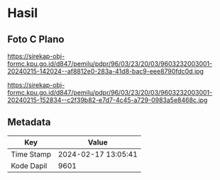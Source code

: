 # Hasil

## Foto C Plano

https://sirekap-obj-formc.kpu.go.id/d847/pemilu/pdpr/96/03/23/20/03/9603232003001-20240215-142024--af8812e0-283a-41d8-bac9-eee8790fdc0d.jpg

https://sirekap-obj-formc.kpu.go.id/d847/pemilu/pdpr/96/03/23/20/03/9603232003001-20240215-152834--c2f39b82-e7d7-4c45-a729-0983a5e8468c.jpg


## Metadata

| Key        | Value               |
| ---------- | ------------------- |
| Time Stamp | 2024-02-17 13:05:41 |
| Kode Dapil | 9601                |



